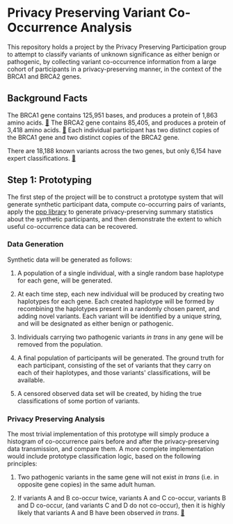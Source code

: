 # Privacy Preserving Variant Co-Occurrence Analysis

This repository holds a project by the Privacy Preserving Participation group to attempt to classify variants of unknown significance as either benign or pathogenic, by collecting variant co-occurrence information from a large cohort of participants in a privacy-preserving manner, in the context of the BRCA1 and BRCA2 genes.

## Background Facts

The BRCA1 gene contains 125,951 bases, and produces a protein of 1,863 amino acids. [🔖](http://www.genecards.org/cgi-bin/carddisp.pl?gene=BRCA1) The BRCA2 gene contains 85,405, and produces a protein of 3,418 amino acids. [🔖](http://www.genecards.org/cgi-bin/carddisp.pl?gene=BRCA2) Each individual participant has two distinct copies of the BRCA1 gene and two distinct copies of the BRCA2 gene.

There are 18,188 known variants across the two genes, but only 6,154 have expert classifications. [🔖](http://brcaexchange.org/factsheet)

## Step 1: Prototyping

The first step of the project will be to construct a prototype system that will generate synthetic participant data, compute co-occurring pairs of variants, apply the [ppp library](https://github.com/ppplab/ppp) to generate privacy-preserving summary statistics about the synthetic participants, and then demonstrate the extent to which useful co-occurrence data can be recovered.

### Data Generation

Synthetic data will be generated as follows:

1. A population of a single individual, with a single random base haplotype for each gene, will be generated.

2. At each time step, each new individual will be produced by creating two haplotypes for each gene. Each created haplotype will be formed by recombining the haplotypes present in a randomly chosen parent, and adding novel variants. Each variant will be identified by a unique string, and will be designated as either benign or pathogenic.

3. Individuals carrying two pathogenic variants *in trans* in any gene will be removed from the population.

4. A final population of participants will be generated. The ground truth for each participant, consisting of the set of variants that they carry on each of their haplotypes, and those variants' classifications, will be available.

5. A censored observed data set will be created, by hiding the true classifications of some portion of variants.

### Privacy Preserving Analysis

The most trivial implementation of this prototype will simply produce a histogram of co-occurrence pairs before and after the privacy-preserving data transmission, and compare them. A more complete implementation would include prototype classification logic, based on the following principles:

1. Two pathogenic variants in the same gene will not exist *in trans* (i.e. in opposite gene copies) in the same adult human.

2. If variants A and B co-occur twice, variants A and C co-occur, variants B and D co-occur, (and variants C and D do not co-occur), then it is highly likely that variants A and B have been observed *in trans*. [🔖](https://www.ncbi.nlm.nih.gov/pmc/articles/PMC2563222/)


